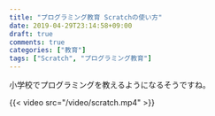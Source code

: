 ```yaml
---
title: "プログラミング教育 Scratchの使い方"
date: 2019-04-29T23:14:58+09:00
draft: true
comments: true
categories: ["教育"]
tags: ["Scratch", "プログラミング教育"]
---
```


小学校でプログラミングを教えるようになるそうですね。

 <!--more-->

{{< video src="/video/scratch.mp4" >}}
